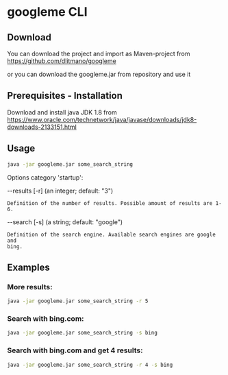 # googleme CLI
## Download

You can download the project and import as Maven-project from https://github.com/dlitmano/googleme

or you can download the googleme.jar from repository and use it

## Prerequisites - Installation

Download and install java JDK 1.8 from
https://www.oracle.com/technetwork/java/javase/downloads/jdk8-downloads-2133151.html

## Usage

```sh
java -jar googleme.jar some_search_string
```

Options category 'startup':

  --results [-r] (an integer; default: "3")
  
    Definition of the number of results. Possible amount of results are 1-6.
    
  --search [-s] (a string; default: "google")
  
    Definition of the search engine. Available search engines are google and
    bing.
    
## Examples

### More results:

```sh
java -jar googleme.jar some_search_string -r 5
```

### Search with bing.com:

```sh
java -jar googleme.jar some_search_string -s bing
```

### Search with bing.com and get 4 results:

```sh
java -jar googleme.jar some_search_string -r 4 -s bing
```
